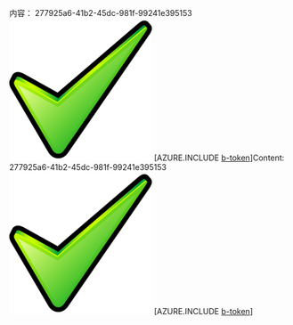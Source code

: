 <span data-ttu-id="63ffd-101">内容： 277925a6-41b2-45dc-981f-99241e395153![图像](bb1fb812-1768-4d77-afb4-42f2d883d8a6.png)
[AZURE.INCLUDE [b-token](fe7802d1-4c79-4eb8-b1ee-d41d5eae0f22.md)]</span><span class="sxs-lookup"><span data-stu-id="63ffd-101">Content: 277925a6-41b2-45dc-981f-99241e395153![image](bb1fb812-1768-4d77-afb4-42f2d883d8a6.png)
[AZURE.INCLUDE [b-token](fe7802d1-4c79-4eb8-b1ee-d41d5eae0f22.md)]</span></span>

